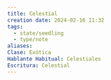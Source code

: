 ```yaml
---
title: Celestial
creation date: 2024-02-16 11:32
tags:
  - state/seedling
  - type/note
aliases: 
Clase: Exótica
Hablante Habitual: Celestiales
Escritura: Celestial
---
```


